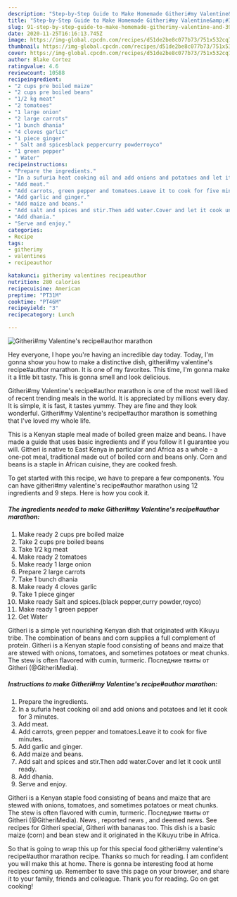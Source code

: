 ```yaml
---
description: "Step-by-Step Guide to Make Homemade Githeri#my Valentine&amp;#39;s recipe#author marathon"
title: "Step-by-Step Guide to Make Homemade Githeri#my Valentine&amp;#39;s recipe#author marathon"
slug: 91-step-by-step-guide-to-make-homemade-githerimy-valentine-and-39-s-recipeauthor-marathon
date: 2020-11-25T16:16:13.745Z
image: https://img-global.cpcdn.com/recipes/d51de2be8c077b73/751x532cq70/githerimy-valentines-recipeauthor-marathon-recipe-main-photo.jpg
thumbnail: https://img-global.cpcdn.com/recipes/d51de2be8c077b73/751x532cq70/githerimy-valentines-recipeauthor-marathon-recipe-main-photo.jpg
cover: https://img-global.cpcdn.com/recipes/d51de2be8c077b73/751x532cq70/githerimy-valentines-recipeauthor-marathon-recipe-main-photo.jpg
author: Blake Cortez
ratingvalue: 4.6
reviewcount: 10588
recipeingredient:
- "2 cups pre boiled maize"
- "2 cups pre boiled beans"
- "1/2 kg meat"
- "2 tomatoes"
- "1 large onion"
- "2 large carrots"
- "1 bunch dhania"
- "4 cloves garlic"
- "1 piece ginger"
- " Salt and spicesblack peppercurry powderroyco"
- "1 green pepper"
- " Water"
recipeinstructions:
- "Prepare the ingredients."
- "In a sufuria heat cooking oil and add onions and potatoes and let it cook for 3 minutes."
- "Add meat."
- "Add carrots, green pepper and tomatoes.Leave it to cook for five minutes."
- "Add garlic and ginger."
- "Add maize and beans."
- "Add salt and spices and stir.Then add water.Cover and let it cook until ready."
- "Add dhania."
- "Serve and enjoy."
categories:
- Recipe
tags:
- githerimy
- valentines
- recipeauthor

katakunci: githerimy valentines recipeauthor 
nutrition: 280 calories
recipecuisine: American
preptime: "PT31M"
cooktime: "PT46M"
recipeyield: "3"
recipecategory: Lunch

---
```



![Githeri#my Valentine&#39;s recipe#author marathon](https://img-global.cpcdn.com/recipes/d51de2be8c077b73/751x532cq70/githerimy-valentines-recipeauthor-marathon-recipe-main-photo.jpg)

Hey everyone, I hope you're having an incredible day today. Today, I'm gonna show you how to make a distinctive dish, githeri#my valentine&#39;s recipe#author marathon. It is one of my favorites. This time, I'm gonna make it a little bit tasty. This is gonna smell and look delicious.

Githeri#my Valentine&#39;s recipe#author marathon is one of the most well liked of recent trending meals in the world. It is appreciated by millions every day. It is simple, it is fast, it tastes yummy. They are fine and they look wonderful. Githeri#my Valentine&#39;s recipe#author marathon is something that I've loved my whole life.

This is a Kenyan staple meal made of boiled green maize and beans. I have made a guide that uses basic ingredients and if you follow it I guarantee you will. Githeri is native to East Kenya in particular and Africa as a whole - a one-pot meal, traditional made out of boiled corn and beans only. Corn and beans is a staple in African cuisine, they are cooked fresh.


To get started with this recipe, we have to prepare a few components. You can have githeri#my valentine&#39;s recipe#author marathon using 12 ingredients and 9 steps. Here is how you cook it.

<!--inarticleads1-->

##### The ingredients needed to make Githeri#my Valentine&#39;s recipe#author marathon:

1. Make ready 2 cups pre boiled maize
1. Take 2 cups pre boiled beans
1. Take 1/2 kg meat
1. Make ready 2 tomatoes
1. Make ready 1 large onion
1. Prepare 2 large carrots
1. Take 1 bunch dhania
1. Make ready 4 cloves garlic
1. Take 1 piece ginger
1. Make ready  Salt and spices.(black pepper,curry powder,royco)
1. Make ready 1 green pepper
1. Get  Water


Githeri is a simple yet nourishing Kenyan dish that originated with Kikuyu tribe. The combination of beans and corn supplies a full complement of protein. Githeri is a Kenyan staple food consisting of beans and maize that are stewed with onions, tomatoes, and sometimes potatoes or meat chunks. The stew is often flavored with cumin, turmeric. Последние твиты от Githeri (@GitheriMedia). 

<!--inarticleads2-->

##### Instructions to make Githeri#my Valentine&#39;s recipe#author marathon:

1. Prepare the ingredients.
1. In a sufuria heat cooking oil and add onions and potatoes and let it cook for 3 minutes.
1. Add meat.
1. Add carrots, green pepper and tomatoes.Leave it to cook for five minutes.
1. Add garlic and ginger.
1. Add maize and beans.
1. Add salt and spices and stir.Then add water.Cover and let it cook until ready.
1. Add dhania.
1. Serve and enjoy.


Githeri is a Kenyan staple food consisting of beans and maize that are stewed with onions, tomatoes, and sometimes potatoes or meat chunks. The stew is often flavored with cumin, turmeric. Последние твиты от Githeri (@GitheriMedia). News , reported news , and deemed news. See recipes for Githeri special, Githeri with bananas too. This dish is a basic maize (corn) and bean stew and it originated in the Kikuyu tribe in Africa. 

So that is going to wrap this up for this special food githeri#my valentine&#39;s recipe#author marathon recipe. Thanks so much for reading. I am confident you will make this at home. There is gonna be interesting food at home recipes coming up. Remember to save this page on your browser, and share it to your family, friends and colleague. Thank you for reading. Go on get cooking!
